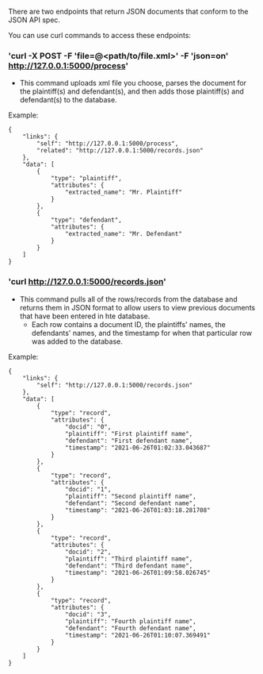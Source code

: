 There are two endpoints that return JSON documents that conform to the JSON API spec.

You can use curl commands to access these endpoints:

### 'curl -X POST -F 'file=@<path/to/file.xml>' -F 'json=on' http://127.0.0.1:5000/process'

- This command uploads xml file you choose, parses the document for the plaintiff(s) and defendant(s), and then adds those plaintiff(s) and defendant(s) to the database.

Example:  
```
{
    "links": {
        "self": "http://127.0.0.1:5000/process", 
        "related": "http://127.0.0.1:5000/records.json"
    }, 
    "data": [
        {
            "type": "plaintiff", 
            "attributes": {
                "extracted_name": "Mr. Plaintiff"
            }
        }, 
        {
            "type": "defendant", 
            "attributes": {
                "extracted_name": "Mr. Defendant"
            }
        }
    ]
}
```

### 'curl http://127.0.0.1:5000/records.json'

- This command pulls all of the rows/records from the database and returns them in JSON format to allow users to view previous documents that have been entered in hte database.
    - Each row contains a document ID, the plaintiffs' names, the defendants' names, and the timestamp for when that particular row was added to the database.

Example:  
```
{
    "links": {
        "self": "http://127.0.0.1:5000/records.json"
    }, 
    "data": [
        {
            "type": "record", 
            "attributes": {
                "docid": "0",
                "plaintiff": "First plaintiff name", 
                "defendant": "First defendant name", 
                "timestamp": "2021-06-26T01:02:33.043687"
            }
        }, 
        {
            "type": "record", 
            "attributes": {
                "docid": "1",
                "plaintiff": "Second plaintiff name", 
                "defendant": "Second defendant name", 
                "timestamp": "2021-06-26T01:03:18.281708"
            }
        }, 
        {
            "type": "record", 
            "attributes": {
                "docid": "2", 
                "plaintiff": "Third plaintiff name", 
                "defendant": "Third defendant name", 
                "timestamp": "2021-06-26T01:09:58.026745"
            }
        }, 
        {
            "type": "record", 
            "attributes": {
                "docid": "3", 
                "plaintiff": "Fourth plaintiff name", 
                "defendant": "Fourth defendant name", 
                "timestamp": "2021-06-26T01:10:07.369491"
            }
        }
    ]
}
```